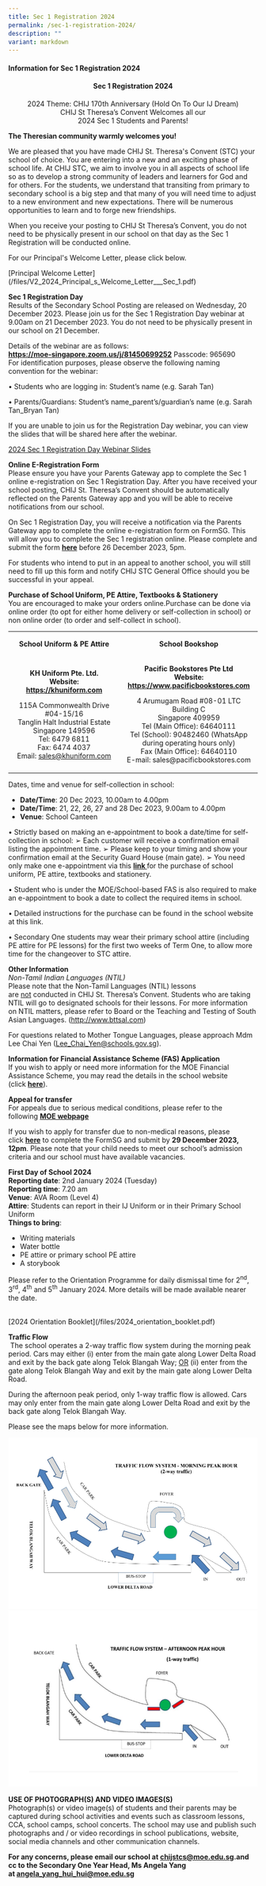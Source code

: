 ```yaml
---
title: Sec 1 Registration 2024
permalink: /sec-1-registration-2024/
description: ""
variant: markdown
---
```

<h4><strong>Information for Sec 1 Registration 2024</strong></h4>
<h4 style="text-align: center;">Sec 1 Registration 2024</h4>
<p style="text-align: center;">2024 Theme: CHIJ 170th Anniversary (Hold On To Our IJ Dream)<br>CHIJ St Theresa’s Convent Welcomes all our<br>2024 Sec 1 Students and Parents!</p>
<p><strong>The Theresian community warmly welcomes you!</strong></p>
<p>We are pleased that you have made CHIJ St. Theresa's Convent (STC) your school of choice. You are entering into a new and an exciting phase of school life. At CHIJ STC, we aim to involve you in all aspects of school life so as to develop a strong community of leaders and learners for God and for others.&nbsp;For the students, we understand that transiting from primary to secondary school is a big step and that many of you will need time to adjust to a new environment and new expectations. There will be numerous opportunities to learn and to forge new friendships.</p>
<!--<img src="/images/sec1.jpg">-->
<p>When you receive your posting to CHIJ St Theresa’s Convent, you&nbsp;do not need to be physically present&nbsp;in our school on that day as the Sec 1 Registration will be conducted online.</p>
<p>For our Principal's Welcome Letter, please click below.</p>
[Principal Welcome Letter](/files/V2_2024_Principal_s_Welcome_Letter___Sec_1.pdf)
<p><strong>Sec 1 Registration Day<br></strong>Results of the Secondary School Posting are released on Wednesday, 20 December 2023. Please join us for the Sec 1 Registration Day webinar at 9.00am on 21 December 2023. You do not need to be physically present in our school on 21 December.
</p><p>Details of the webinar are as follows:
<br>
<a href="https://moe-singapore.zoom.us/j/81450699252"><strong>https://moe-singapore.zoom.us/j/81450699252</strong></a>																									
	Passcode: 965690
<br>	
For identification purposes, please observe the following naming convention for the webinar:
	
• Students who are logging in: Student’s name (e.g. Sarah Tan)
	
• Parents/Guardians: Student’s name_parent’s/guardian’s name (e.g. Sarah Tan_Bryan Tan)
	
If you are unable to join us for the Registration Day webinar, you can view the slides that will be shared here after the webinar.</p>
[2024 Sec 1 Registration Day Webinar Slides](/files/v2_2024_sec_1_registration_day_slides.pdf)
<p><strong>Online E-Registration Form</strong><br>Please ensure you have your Parents Gateway app to complete the Sec 1 online e-registration on Sec 1 Registration Day. After you have received your school posting, CHIJ St. Theresa’s Convent should be automatically reflected on the Parents Gateway app and you will be able to receive notifications from our school.</p>
<p>On Sec 1 Registration Day, you will receive a notification via the Parents Gateway app to complete the online e-registration form on FormSG. This will allow you to complete the Sec 1 registration online. Please complete and submit the form&nbsp;<a href="https://form.gov.sg/65814ab51a441c00115f3144"><strong>here</strong></a> before 26 December 2023, 5pm.</p>
<p>For students who intend to put in an appeal to another school, you will still need to fill up this form and notify CHIJ STC General Office should you be successful in your appeal.</p>
<p><strong>Purchase of School Uniform, PE Attire, Textbooks &amp; Stationery<br></strong>You are encouraged to make your orders online.Purchase can be done via online order (to opt for either home delivery or self-collection in school) or non online order (to order and self-collect in school).</p>
<table width="623">
<tbody>
<tr>
<td style="text-align: center;" width="293">
<p><strong>School Uniform &amp; PE Attire</strong></p>
</td>
<td style="text-align: center;" width="331">
<p><strong>School Bookshop</strong></p>
</td>
</tr>
<tr>
<td style="text-align: center;" width="293">
<p><strong>KH Uniform Pte. Ltd.<br></strong><strong>Website: <a href="https://khuniform.com">https://khuniform.com</a></strong></p>
<p>115A Commonwealth Drive #04-15/16<br>Tanglin Halt Industrial Estate<br>Singapore 149596<br>Tel: 6479 6811<br>Fax: 6474 4037<br>Email:&nbsp;<a href="mailto:sales@khuniform.com">sales@khuniform.com</a></p>
</td>
<td style="text-align: center;" width="331">
<p><strong>Pacific Bookstores Pte Ltd<br></strong><strong>Website: <a href="https://www.pacificbookstores.com">https://www.pacificbookstores.com</a></strong></p>
<p>4 Arumugam Road #08-01 LTC Building C<br>Singapore 409959<br>Tel (Main Office): 64640111<br>Tel (School): 90482460 (WhatsApp during operating hours only)<br>Fax (Main Office): 64640110<br>E-mail: sales@pacificbookstores.com</p>
</td>
</tr>
</tbody>
</table>
<p>Dates, time and venue for self-collection in school:</p>
<ul>
<li><strong>Date/Time</strong>: 20 Dec 2023, 10.00am to 4.00pm</li>
<li><strong>Date/Time</strong>: 21, 22, 26, 27 and 28 Dec 2023, 9.00am to 4.00pm</li>
<li><strong>Venue</strong>: School Canteen</li>
</ul>
• Strictly based on making an e-appointment to book a date/time for self-collection in school: ➢ Each customer will receive a confirmation email listing the appointment time. 
➢ Please keep to your timing and show your confirmation email at the Security Guard House (main gate). 
➢ You need only make one e-appointment via this <a href="https://www.picktime.com/stc2023"><strong>link </strong></a>for the purchase of school uniform, PE attire, textbooks and stationery.

• Student who is under the MOE/School-based FAS is also required to make an e-appointment to book a date to collect the required items in school.

• Detailed instructions for the purchase can be found in the school website at this link.

• Secondary One students may wear their primary school attire (including PE attire for PE lessons) for the first two weeks of Term One, to allow more time for the changeover to STC attire.
<p><strong>Other Information<br></strong><em>Non-Tamil Indian Languages (NTIL)<br></em>Please note that the Non-Tamil Languages (NTIL) lessons are&nbsp;<u>not</u>&nbsp;conducted in CHIJ St. Theresa’s Convent. Students who are taking NTIL will go to designated schools for their lessons. For more information on NTIL matters, please refer to Board or the Teaching and Testing of South Asian Languages. (<a href="http://www.bttsal.com/">http://www.bttsal.com</a>)</p>
<p>For questions related to Mother Tongue Languages, please approach Mdm Lee Chai Yen (<a href="mailto:Lee_Chai_Yen@schools.gov.sg">Lee_Chai_Yen@schools.gov.sg</a>).</p>

<p><strong>Information for Financial Assistance Scheme (FAS) Application<br></strong>If you wish to apply or need more information for the MOE Financial Assistance Scheme, you may read the details in the school website (click&nbsp;<a href="/others/home-tab-box/parents/moe-financial-assistance-scheme-fas"><strong>here</strong></a>).</p>
<p><strong>Appeal for transfer</strong><br>For appeals due to serious medical conditions, please refer to the following&nbsp;<a href="https://www.moe.gov.sg/secondary/s1-posting/results/appeal-for-school-transfer"><strong>MOE webpage</strong></a></p>
<p>If you wish to apply for transfer due to non-medical reasons, please click&nbsp;<a href="https://form.gov.sg/65814ad1448a4300128e8b43"><strong>here</strong></a>&nbsp;to complete the FormSG and submit by&nbsp;<strong>29 December 2023, 12pm</strong>. Please note that your child needs to meet our school’s admission criteria and our school must have available vacancies.</p>
<p><strong>First Day of School 2024<br></strong><strong>Reporting date</strong>: 2nd January 2024 (Tuesday)<br><strong>Reporting time</strong>: 7.20 am<br><strong>Venue</strong>: AVA Room (Level 4)<br><strong>Attire</strong>: Students can report in their IJ Uniform or in their Primary School Uniform<br><strong>Things to bring</strong>:</p>
<ul>
<li>Writing materials</li>
<li>Water bottle</li>
<li>PE attire or primary school PE attire</li>
<li>A storybook</li>
</ul>
<p>Please refer to the Orientation Programme for daily dismissal time for 2<sup>nd</sup>, 3<sup>rd</sup>, 4<sup>th</sup>&nbsp;and 5<sup>th</sup>&nbsp;January 2024.&nbsp;More details will be made available nearer the date.</p><br>
[2024 Orientation Booklet](/files/2024_orientation_booklet.pdf)
<p><strong>Traffic Flow<br></strong>&nbsp;The school operates a 2-way traffic flow system during the morning peak period. Cars may either (i) enter from the main gate along Lower Delta Road and exit by the back gate along Telok Blangah Way;&nbsp;<u>OR</u>&nbsp;(ii) enter from the gate along Telok Blangah Way and exit by the main gate along Lower Delta Road.</p>
<p>During the afternoon peak period, only 1-way traffic flow is allowed. Cars may only enter from the main gate along Lower Delta Road and exit by the back gate along Telok Blangah Way.</p>
<p>Please see the maps below for more information.</p>
<img src="/images/tf11.png">
<img src="/images/tf2.png">


<p><strong>USE OF PHOTOGRAPH(S) AND VIDEO IMAGES(S)<br></strong>Photograph(s) or video image(s) of students and their parents may be captured during school activities and events such as classroom lessons, CCA, school camps, school concerts. The school may use and publish such photographs and / or video recordings in school publications, website, social media channels and other communication channels.</p>
<p><strong>For any concerns, please email our school at&nbsp;</strong><a href="mailto:chijstcs@moe.edu.sg"><strong>chijstcs@moe.edu.sg</strong></a><strong>.and cc to the Secondary One Year Head, Ms Angela Yang at&nbsp;<a href="mailto:angela_yang_hui_hui@moe.edu.sg">angela_yang_hui_hui@moe.edu.sg</a></strong></p>